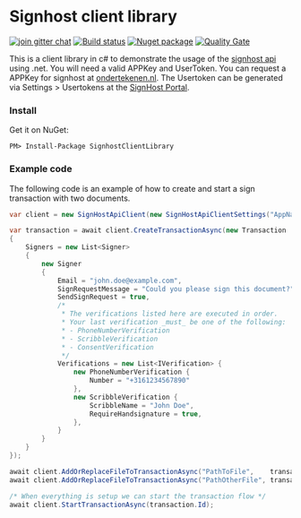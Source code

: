# Signhost client library
[![join gitter chat](https://badges.gitter.im/Join%20Chat.svg)](https://gitter.im/Evidos/signhost-api)
[![Build status](https://ci.appveyor.com/api/projects/status/696lddgivr6kkhsd/branch/master?svg=true)](https://ci.appveyor.com/project/MrJoe/signhostclientlibrary-xcr5f/branch/master)
[![Nuget package](https://img.shields.io/nuget/v/SignhostClientLibrary.svg)](https://www.nuget.org/Packages/SignhostClientLibrary)
[![Quality Gate](https://sonarcloud.io/api/project_badges/measure?project=SignhostAPIClient&metric=alert_status)](https://sonarcloud.io/dashboard?id=SignhostAPIClient)

This is a client library in c# to demonstrate the usage of the [signhost api](https://api.signhost.com/) using .net.
You will need a valid APPKey and UserToken.
You can request a APPKey for signhost at [ondertekenen.nl](https://portal.signhost.com/signup/api-aanvraag).
The Usertoken can be generated via Settings > Usertokens at the [SignHost Portal](https://portal.signhost.com/).

### Install
Get it on NuGet:

`PM> Install-Package SignhostClientLibrary`

### Example code
The following code is an example of how to create and start a sign transaction with two documents.
```c#
var client = new SignHostApiClient(new SignHostApiClientSettings("AppName appkey", "usertoken"));

var transaction = await client.CreateTransactionAsync(new Transaction
{
	Signers = new List<Signer>
	{
		new Signer
		{
			Email = "john.doe@example.com",
			SignRequestMessage = "Could you please sign this document?",
			SendSignRequest = true,
			/*
			 * The verifications listed here are executed in order.
			 * Your last verification _must_ be one of the following:
			 * - PhoneNumberVerification
			 * - ScribbleVerification
			 * - ConsentVerification
			 */
			Verifications = new List<IVerification> {
				new PhoneNumberVerification {
					Number = "+3161234567890"
				},
				new ScribbleVerification {
					ScribbleName = "John Doe",
					RequireHandsignature = true,
				},
			}
		}
	}
});

await client.AddOrReplaceFileToTransactionAsync("PathToFile",    transaction.Id, "First document",    new FileUploadOptions());
await client.AddOrReplaceFileToTransactionAsync("PathOtherFile", transaction.Id, "General agreement", new FileUploadOptions());

/* When everything is setup we can start the transaction flow */
await client.StartTransactionAsync(transaction.Id);

```
